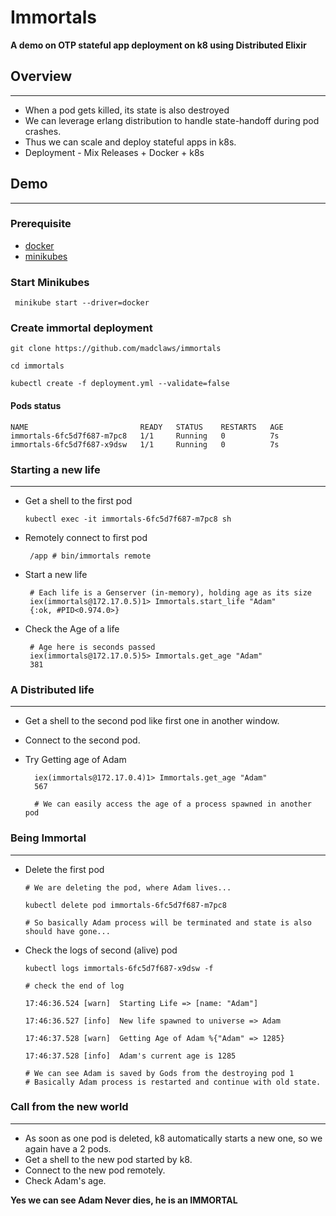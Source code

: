 # Immortals

**A demo on OTP stateful app deployment on k8 using Distributed Elixir**

## Overview
---
- When a pod gets killed, its state is also destroyed
- We can leverage erlang distribution to handle state-handoff during pod crashes.
- Thus we can scale and deploy stateful apps in k8s.
- Deployment - Mix Releases + Docker + k8s

## Demo
---

### Prerequisite
- [docker](https://www.docker.com/)
- [minikubes](https://minikube.sigs.k8s.io/docs/start/)

### Start Minikubes

```
 minikube start --driver=docker 
 ```

### Create immortal deployment

```
git clone https://github.com/madclaws/immortals

cd immortals

kubectl create -f deployment.yml --validate=false
```  

#### Pods status

```
NAME                         READY   STATUS    RESTARTS   AGE
immortals-6fc5d7f687-m7pc8   1/1     Running   0          7s
immortals-6fc5d7f687-x9dsw   1/1     Running   0          7s
```

### Starting a new life
---
- Get a shell to the first pod

      kubectl exec -it immortals-6fc5d7f687-m7pc8 sh

- Remotely connect to first pod
       
       /app # bin/immortals remote

- Start a new life

       # Each life is a Genserver (in-memory), holding age as its size 
       iex(immortals@172.17.0.5)1> Immortals.start_life "Adam"
       {:ok, #PID<0.974.0>}

- Check the Age of a life

       # Age here is seconds passed
       iex(immortals@172.17.0.5)5> Immortals.get_age "Adam"
       381

### A Distributed life
----
- Get a shell to the second pod like first one in another window.
- Connect to the second pod.
- Try Getting age of Adam

        iex(immortals@172.17.0.4)1> Immortals.get_age "Adam"
        567
        
        # We can easily access the age of a process spawned in another pod


### Being Immortal
---  

- Delete the first pod

      # We are deleting the pod, where Adam lives...

      kubectl delete pod immortals-6fc5d7f687-m7pc8  

      # So basically Adam process will be terminated and state is also should have gone...

- Check the logs of second (alive) pod
      
      
      kubectl logs immortals-6fc5d7f687-x9dsw -f 

      # check the end of log

      17:46:36.524 [warn]  Starting Life => [name: "Adam"]

      17:46:36.527 [info]  New life spawned to universe => Adam

      17:46:37.528 [warn]  Getting Age of Adam %{"Adam" => 1285}

      17:46:37.528 [info]  Adam's current age is 1285

      # We can see Adam is saved by Gods from the destroying pod 1
      # Basically Adam process is restarted and continue with old state.

### Call from the new world
---
- As soon as one pod is deleted, k8 automatically starts a new one, so we again have a 2 pods.
- Get a shell to the new pod started by k8.
- Connect to the new pod remotely.
- Check Adam's age.

**Yes we can see Adam Never dies, he is an IMMORTAL**